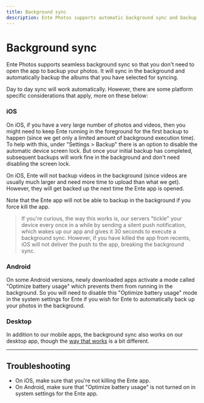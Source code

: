 ```yaml
---
title: Background sync
description: Ente Photos supports automatic background sync and backup
---
```


# Background sync

Ente Photos supports seamless background sync so that you don't need to open the
app to backup your photos. It will sync in the background and automatically
backup the albums that you have selected for syncing.

Day to day sync will work automatically. However, there are some platform
specific considerations that apply, more on these below:

### iOS

On iOS, if you have a very large number of photos and videos, then you might
need to keep Ente running in the foreground for the first backup to happen
(since we get only a limited amount of background execution time). To help with
this, under "Settings > Backup" there is an option to disable the automatic
device screen lock. But once your initial backup has completed, subsequent
backups will work fine in the background and don't need disabling the screen
lock.

On iOS, Ente will not backup videos in the background (since videos are usually
much larger and need more time to upload than what we get). However, they will
get backed up the next time the Ente app is opened.

Note that the Ente app will not be able to backup in the background if you force
kill the app.

> If you're curious, the way this works is, our servers "tickle" your device
> every once in a while by sending a silent push notification, which wakes up
> our app and gives it 30 seconds to execute a background sync. However, if you
> have killed the app from recents, iOS will not deliver the push to the app,
> breaking the background sync.

### Android

On some Android versions, newly downloaded apps activate a mode called "Optimize
battery usage" which prevents them from running in the background. So you will
need to disable this "Optimize battery usage" mode in the system settings for
Ente if you wish for Ente to automatically back up your photos in the
background.

### Desktop

In addition to our mobile apps, the background sync also works on our desktop
app, though the [way that works](watch-folders) is a bit different.

---

## Troubleshooting

- On iOS, make sure that you're not killing the Ente app.
- On Android, make sure that "Optimize battery usage" is not turned on in system
  settings for the Ente app.
